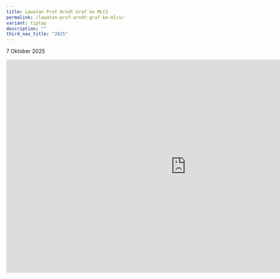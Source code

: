 ```yaml
---
title: Lawatan Prof Arndt Graf ke MLCS
permalink: /lawatan-prof-arndt-graf-ke-mlcs/
variant: tiptap
description: ""
third_nav_title: "2025"
---
```

<p>7 Oktober 2025</p>
<div class="iframe-wrapper">
<iframe height="569" width="960" allowfullscreen="true" frameborder="0" src="https://docs.google.com/presentation/d/e/2PACX-1vTGVY4k_KkMI_ijy0Qv-vVQrbifYFvA9gKkk9_ij9rJ3o2xzwwzoB2EfIs9cAsb0lNc4rSJeUmG7mUy/pubembed?start=false&amp;loop=false&amp;delayms=3000"></iframe>
</div>
<p></p>